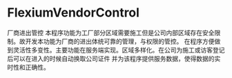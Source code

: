 # FlexiumVendorControl
厂商进出管控
本程序功能为工厂部分区域需要施工但是公司内部区域存在安全限制。故开发本功能为厂商的进出体统可靠的管理，与权限的管控。
在程序方便做到灵活性多变性。主要功能在服务端实现。区域多样化。在公司为施工或访客登记后可以在进入的时候自动换取公司证件
并为该程序提供服务数据，使得数据的实时性和正确性。
